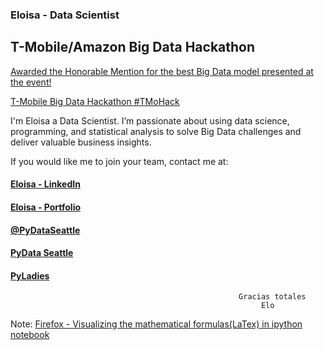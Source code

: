 
### Eloisa - Data Scientist

## T-Mobile/Amazon Big Data Hackathon


[Awarded the Honorable Mention for the best Big Data model presented at the event!](http://bigdatahackathon2017.tmo.io)

[T-Mobile Big Data Hackathon #TMoHack ](https://www.youtube.com/watch?v=qEaGuX18sz4&feature=youtu.be)


I'm Eloisa a Data Scientist. I’m passionate about using data science, programming, and statistical analysis to solve Big Data challenges and deliver valuable business insights. 


If you would like me to join your team, contact me at:
#### [Eloisa - LinkedIn](https://www.linkedin.com/in/eloeliasds/)
#### [Eloisa - Portfolio](https://github.com/EloisaElias/Elo_portfolio)
#### [@PyDataSeattle](https://twitter.com/PyDataSeattle)
#### [PyData Seattle](https://www.meetup.com/pydata_seattle)
#### [PyLadies](https://www.meetup.com/Seattle-PyLadies)



                                                       Gracias totales
                                                            Elo



Note: [Firefox - Visualizing the mathematical formulas(LaTex) in ipython notebook](http://docs.mathjax.org/en/latest/installation.html#firefox-and-local-fonts) 

